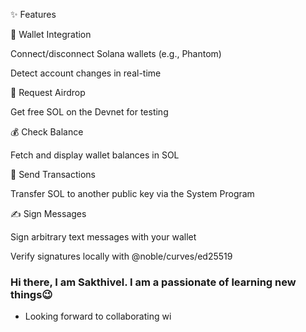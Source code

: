 ✨ Features

🔑 Wallet Integration

Connect/disconnect Solana wallets (e.g., Phantom)

Detect account changes in real-time

💸 Request Airdrop

Get free SOL on the Devnet for testing

💰 Check Balance

Fetch and display wallet balances in SOL

🔄 Send Transactions

Transfer SOL to another public key via the System Program

✍️ Sign Messages

Sign arbitrary text messages with your wallet

Verify signatures locally with @noble/curves/ed25519


<h3>Hi there, I am Sakthivel. I am a passionate of learning new things😉</h3>
<ul>
  <li>Looking forward to collaborating wi
